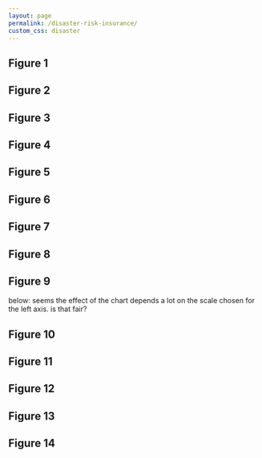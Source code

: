 ```yaml
---
layout: page
permalink: /disaster-risk-insurance/
custom_css: disaster
---
```

<link href="https://fonts.googleapis.com/css?family=Lato" rel="stylesheet">

## Figure 1
<div class="hc-chart" id="chart-1"></div>

## Figure 2
<div class="hc-chart" id="chart-2"></div>

## Figure 3
<div class="hc-chart" id="chart-3"></div>

## Figure 4
<div class="hc-chart" id="chart-4"></div>

## Figure 5
<div class="hc-chart" id="chart-5"></div>

## Figure 6
<div class="hc-chart" id="chart-6"></div>

## Figure 7
<div class="hc-chart" id="chart-7"></div>

## Figure 8
<div class="hc-chart" id="chart-8"></div>

## Figure 9
<div class="hc-chart" id="chart-9"></div>
below: seems the effect of the chart depends a lot on the scale chosen for the left axis. is that fair?
<div class="hc-chart" id="chart-9b"></div>

## Figure 10
<div class="hc-chart" id="chart-10"></div>

## Figure 11
<div class="hc-chart" id="chart-11"></div>

## Figure 12
<div class="hc-chart" id="chart-12"></div>

## Figure 13 
<div class="hc-chart" id="chart-13"></div>

## Figure 14
<div class="hc-chart" id="chart-14"></div>

<!-- scripts for D3, D3-tip, and the visualizations -->
<script src="https://www.cgdev.org/sites/all/modules/contrib/jquery_update/replace/jquery/1.7/jquery.min.js?v=1.7.2"></script>

<script src="https://code.highcharts.com/5.0.7/highcharts.js"></script>
<script src="js/highcharts-theme-r.js"></script>
<script src="https://code.highcharts.com/modules/data.js"></script>
<script src="https://www.cgdev.org/sites/all/themes/entity_iframe/js/highcharts-exporting-4.js"></script><script src="https://www.cgdev.org/sites/all/themes/entity_iframe/js/export-csv.js"></script>
<script src="js/pattern-fill-v2.js"></script>

<script src="https://code.highcharts.com/highcharts-more.js"></script>
<script src="//www.cgdev.org/sites/all/themes/entity_iframe/js/highcharts-regression-static.js"></script>

<script src="js/scripts.js"></script>
<!--
<script src="https://cdnjs.cloudflare.com/ajax/libs/d3/4.4.1/d3.min.js"></script>
<script src="{{ site.baseurl }}/informality/js/d3-tip.js"></script>
<script src="{{ site.baseurl }}/informality/js/scripts.js"></script>-->
